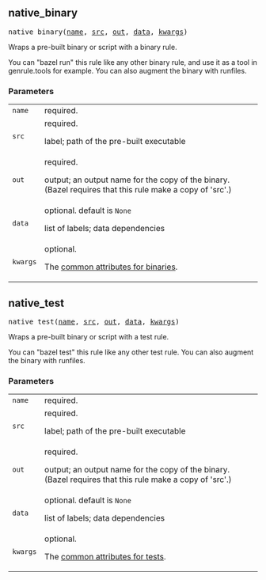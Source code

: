 ## native_binary

<pre>
native_binary(<a href="#native_binary-name">name</a>, <a href="#native_binary-src">src</a>, <a href="#native_binary-out">out</a>, <a href="#native_binary-data">data</a>, <a href="#native_binary-kwargs">kwargs</a>)
</pre>

Wraps a pre-built binary or script with a binary rule.

You can "bazel run" this rule like any other binary rule, and use it as a tool in genrule.tools for example. You can also augment the binary with runfiles.


### Parameters

<table class="params-table">
  <colgroup>
    <col class="col-param" />
    <col class="col-description" />
  </colgroup>
  <tbody>
    <tr id="native_binary-name">
      <td><code>name</code></td>
      <td>
        required.
      </td>
    </tr>
    <tr id="native_binary-src">
      <td><code>src</code></td>
      <td>
        required.
        <p>
          label; path of the pre-built executable
        </p>
      </td>
    </tr>
    <tr id="native_binary-out">
      <td><code>out</code></td>
      <td>
        required.
        <p>
          output; an output name for the copy of the binary. (Bazel requires that this rule make a copy of 'src'.)
        </p>
      </td>
    </tr>
    <tr id="native_binary-data">
      <td><code>data</code></td>
      <td>
        optional. default is <code>None</code>
        <p>
          list of labels; data dependencies
        </p>
      </td>
    </tr>
    <tr id="native_binary-kwargs">
      <td><code>kwargs</code></td>
      <td>
        optional.
        <p>
          The <a href="https://docs.bazel.build/versions/master/be/common-definitions.html#common-attributes-binaries">common attributes for binaries</a>.
        </p>
      </td>
    </tr>
  </tbody>
</table>


## native_test

<pre>
native_test(<a href="#native_test-name">name</a>, <a href="#native_test-src">src</a>, <a href="#native_test-out">out</a>, <a href="#native_test-data">data</a>, <a href="#native_test-kwargs">kwargs</a>)
</pre>

Wraps a pre-built binary or script with a test rule.

You can "bazel test" this rule like any other test rule. You can also augment the binary with
runfiles.


### Parameters

<table class="params-table">
  <colgroup>
    <col class="col-param" />
    <col class="col-description" />
  </colgroup>
  <tbody>
    <tr id="native_test-name">
      <td><code>name</code></td>
      <td>
        required.
      </td>
    </tr>
    <tr id="native_test-src">
      <td><code>src</code></td>
      <td>
        required.
        <p>
          label; path of the pre-built executable
        </p>
      </td>
    </tr>
    <tr id="native_test-out">
      <td><code>out</code></td>
      <td>
        required.
        <p>
          output; an output name for the copy of the binary. (Bazel requires that this rule make a copy of 'src'.)
        </p>
      </td>
    </tr>
    <tr id="native_test-data">
      <td><code>data</code></td>
      <td>
        optional. default is <code>None</code>
        <p>
          list of labels; data dependencies
        </p>
      </td>
    </tr>
    <tr id="native_test-kwargs">
      <td><code>kwargs</code></td>
      <td>
        optional.
        <p>
          The <a href="https://docs.bazel.build/versions/master/be/common-definitions.html#common-attributes-tests">common attributes for tests</a>.
        </p>
      </td>
    </tr>
  </tbody>
</table>


